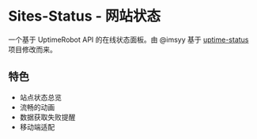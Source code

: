# Sites-Status - 网站状态

一个基于 UptimeRobot API 的在线状态面板。由 @imsyy 基于 [uptime-status](https://github.com/yb/uptime-status) 项目修改而来。

## 特色

- 站点状态总览
- 流畅的动画
- 数据获取失败提醒
- 移动端适配
